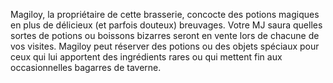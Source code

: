 Magiloy, la propriétaire de cette brasserie, concocte des potions magiques en plus de délicieux (et parfois douteux) breuvages. Votre MJ saura quelles sortes de potions ou boissons bizarres seront en vente lors de chacune de vos visites. Magiloy peut réserver des potions ou des objets spéciaux pour ceux qui lui apportent des ingrédients rares ou qui mettent fin aux occasionnelles bagarres de taverne.